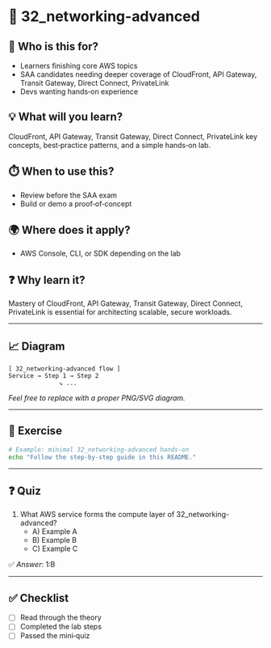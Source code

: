 # 📁 32_networking-advanced

## 🧭 Who is this for?
- Learners finishing core AWS topics
- SAA candidates needing deeper coverage of CloudFront, API Gateway, Transit Gateway, Direct Connect, PrivateLink
- Devs wanting hands‑on experience

## 💡 What will you learn?
CloudFront, API Gateway, Transit Gateway, Direct Connect, PrivateLink key concepts, best‑practice patterns, and a simple hands‑on lab.

## ⏱️ When to use this?
- Review before the SAA exam
- Build or demo a proof‑of‑concept

## 🌍 Where does it apply?
- AWS Console, CLI, or SDK depending on the lab

## ❓ Why learn it?
Mastery of CloudFront, API Gateway, Transit Gateway, Direct Connect, PrivateLink is essential for architecting scalable, secure workloads.

---

## 📈 Diagram
```
[ 32_networking-advanced flow ]
Service → Step 1 → Step 2
              ↘︎ ...
```
_Feel free to replace with a proper PNG/SVG diagram._

---

## 📝 Exercise
```bash
# Example: minimal 32_networking-advanced hands‑on
echo "Follow the step‑by‑step guide in this README."
```

---

## ❓ Quiz
1. What AWS service forms the compute layer of 32_networking-advanced?  
   - A) Example A  
   - B) Example B  
   - C) Example C

✅ *Answer*: 1:B

---

## ✅ Checklist
- [ ] Read through the theory
- [ ] Completed the lab steps
- [ ] Passed the mini‑quiz
